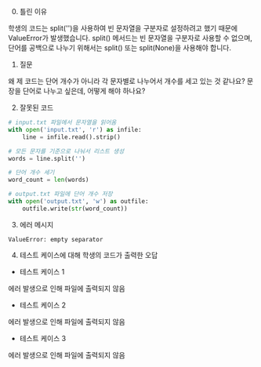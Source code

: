 0. 틀린 이유

학생의 코드는 split('')을 사용하여 빈 문자열을 구분자로 설정하려고 했기 때문에 ValueError가 발생했습니다. split() 메서드는 빈 문자열을 구분자로 사용할 수 없으며, 단어를 공백으로 나누기 위해서는 split() 또는 split(None)을 사용해야 합니다.

1. 질문

왜 제 코드는 단어 개수가 아니라 각 문자별로 나누어서 개수를 세고 있는 것 같나요? 문장을 단어로 나누고 싶은데, 어떻게 해야 하나요?

2. 잘못된 코드

```python
# input.txt 파일에서 문자열을 읽어옴
with open('input.txt', 'r') as infile:
    line = infile.read().strip()

# 모든 문자를 기준으로 나눠서 리스트 생성
words = line.split('')

# 단어 개수 세기
word_count = len(words)

# output.txt 파일에 단어 개수 저장
with open('output.txt', 'w') as outfile:
    outfile.write(str(word_count))
```

3. 에러 메시지

```
ValueError: empty separator
```

4. 테스트 케이스에 대해 학생의 코드가 출력한 오답

- 테스트 케이스 1

에러 발생으로 인해 파일에 출력되지 않음

- 테스트 케이스 2

에러 발생으로 인해 파일에 출력되지 않음

- 테스트 케이스 3

에러 발생으로 인해 파일에 출력되지 않음